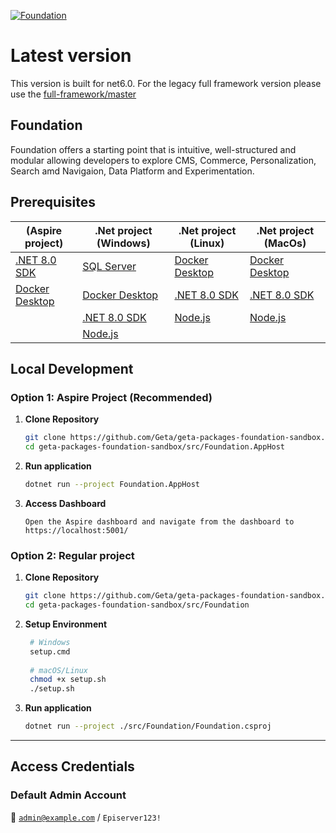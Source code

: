 <a href="https://github.com/episerver/Foundation"><img src="https://www.optimizely.com/globalassets/02.-global-images/navigation/optimizely_logo_navigation.svg" title="Foundation" alt="Foundation"></a>

# Latest version
  This version is built for net6.0.  For the legacy full framework version please use the [full-framework/master](https://github.com/episerver/Foundation/tree/full-framework/master)

## Foundation 

Foundation offers a starting point that is intuitive, well-structured and modular allowing developers to explore CMS, Commerce, Personalization, Search amd Navigaion, Data Platform and Experimentation.

## Prerequisites
| (Aspire project)                                                       | .Net project (Windows)                                                        | .Net project (Linux)                                                    | .Net project (MacOs) |
|------------------------------------------------------------------------|-------------------------------------------------------------------------------|-------------------------------------------------------------------------|----------------------|
| [.NET 8.0 SDK](https://dotnet.microsoft.com/en-us/download/dotnet/8.0) | [SQL Server](https://www.microsoft.com/en-us/sql-server/sql-server-downloads) | [Docker Desktop](https://docs.docker.com/desktop/setup/install/linux/)  | [Docker Desktop](https://docs.docker.com/desktop/setup/install/linux/)                     |
| [Docker Desktop](https://www.docker.com/products/docker-desktop)       | [Docker Desktop](https://www.docker.com/products/docker-desktop)              | [.NET 8.0 SDK](https://dotnet.microsoft.com/en-us/download/dotnet/8.0)  | [.NET 8.0 SDK](https://dotnet.microsoft.com/en-us/download/dotnet/8.0)                      |
|                                                                        | [.NET 8.0 SDK](https://dotnet.microsoft.com/en-us/download/dotnet/8.0)        | [Node.js](https://nodejs.org/en/download/)                              | [Node.js](https://nodejs.org/en/download/)                     |
|                                                                        | [Node.js](https://nodejs.org/en/download/)                                    |                                                                         |                      |

## Local Development
### Option 1: Aspire Project (Recommended)
1. **Clone Repository**
   ```bash
   git clone https://github.com/Geta/geta-packages-foundation-sandbox.git
   cd geta-packages-foundation-sandbox/src/Foundation.AppHost
2. **Run application**
   ```bash
   dotnet run --project Foundation.AppHost
3. **Access Dashboard**
   ```
   Open the Aspire dashboard and navigate from the dashboard to https://localhost:5001/

### Option 2: Regular project
1. **Clone Repository**
   ```bash
   git clone https://github.com/Geta/geta-packages-foundation-sandbox.git
   cd geta-packages-foundation-sandbox/src/Foundation
2. **Setup Environment**
   ```bash
    # Windows
    setup.cmd
    
    # macOS/Linux
    chmod +x setup.sh
    ./setup.sh
3. **Run application**
   ```bash
   dotnet run --project ./src/Foundation/Foundation.csproj
---

## Access Credentials
### Default Admin Account
🔑 <code>admin@example.com</code> / <code>Episerver123!</code>


